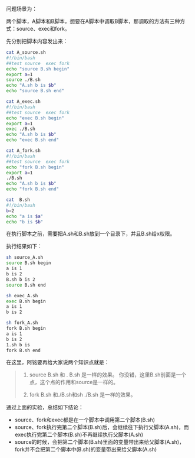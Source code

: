 问题场景为：

两个脚本，A脚本和B脚本，想要在A脚本中调取B脚本，那调取的方法有三种方式：source、exec和fork。

先分别把脚本内容发出来：

```bash
cat A_source.sh
#!/bin/bash
##test source  exec fork
echo "source B.sh begin"
export a=1
source ./B.sh
echo "A.sh b is $b"
echo "source B.sh end"

cat A_exec.sh
#!/bin/bash
##test source  exec fork
echo "exec B.sh begin"
export a=1
exec ./B.sh
echo "A.sh b is $b"
echo "exec B.sh end"

cat A_fork.sh
#!/bin/bash
##test source  exec fork
echo "fork B.sh begin"
export a=1
./B.sh
echo "A.sh b is $b"
echo "fork B.sh end"

cat  B.sh
#!/bin/bash
b=2
echo "a is $a"
echo "b is $b"
```

在执行脚本之前，需要把A.sh和B.sh放到一个目录下，并且B.sh给x权限。

执行结果如下：

```bash
sh source_A.sh
source B.sh begin
a is 1
b is 2
B.sh b is 2
source B.sh end

sh exec_A.sh
exec B.sh begin
a is 1
b is 2

sh fork_A.sh 
fork B.sh begin
a is 1
b is 2
1.sh b is 
fork B.sh end
```

在这里，阿铭要再给大家说两个知识点就是：

> 1. source  B.sh 和  .  B.sh 是一样的效果。 你没错，这里B.sh前面是一个点，这个点的作用和source是一样的。
>
> 2. fork B.sh 和./B.sh和sh ./B.sh 是一样的效果。

通过上面的实验，总结如下结论：

* source、fork和exec都是在一个脚本中调用第二个脚本\(B.sh\)
* source、fork执行完第二个脚本\(B.sh\)后，会继续往下执行父脚本\(A.sh\)，而exec执行完第二个脚本\(B.sh\)不再继续执行父脚本\(A.sh\)
* source的时候，会把第二个脚本\(B.sh\)里面的变量带出来给父脚本\(A.sh\)，fork并不会把第二个脚本中\(B.sh\)的变量带出来给父脚本\(A.sh\)



